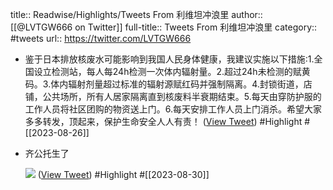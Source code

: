 title:: Readwise/Highlights/Tweets From 利维坦冲浪里
author:: [[@LVTGW666 on Twitter]]
full-title:: Tweets From 利维坦冲浪里
category:: #tweets
url:: https://twitter.com/LVTGW666
- 鉴于日本排放核废水可能影响到我国人民身体健康，我建议实施以下措施:
  ​1.全国设立检测站，每人每24h检测一次体内辐射量。
  ​2.超过24h未检测的赋黄码。
  ​3.体内辐射剂量超过标准的辐射源赋红码并强制隔离。
  ​4.封锁街道，店铺，公共场所，所有人居家隔离直到核废料半衰期结束。
  ​5.每天由穿防护服的工作人员将社区团购的物资送上门。
  ​6.每天安排工作人员上门消杀。
  ​希望大家多多转发，顶起来，保护生命安全人人有责！ ([View Tweet](https://twitter.com/LVTGW666/status/1695113434529157564)) #Highlight #[[2023-08-26]]
- 齐公托生了 
  
  ![](https://pbs.twimg.com/media/F4vYcalboAAnqAo.jpg) ([View Tweet](https://twitter.com/LVTGW666/status/1696687673216549112)) #Highlight #[[2023-08-30]]